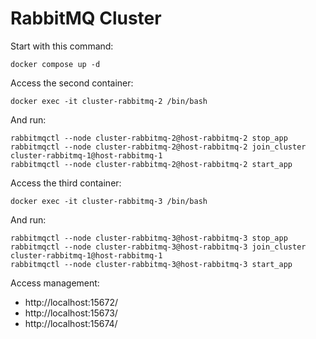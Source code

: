 # RabbitMQ Cluster

Start with this command:

```
docker compose up -d
```

Access the second container:

```
docker exec -it cluster-rabbitmq-2 /bin/bash
```

And run:

```
rabbitmqctl --node cluster-rabbitmq-2@host-rabbitmq-2 stop_app
rabbitmqctl --node cluster-rabbitmq-2@host-rabbitmq-2 join_cluster cluster-rabbitmq-1@host-rabbitmq-1
rabbitmqctl --node cluster-rabbitmq-2@host-rabbitmq-2 start_app
```

Access the third container:

```
docker exec -it cluster-rabbitmq-3 /bin/bash
```

And run:

```
rabbitmqctl --node cluster-rabbitmq-3@host-rabbitmq-3 stop_app
rabbitmqctl --node cluster-rabbitmq-3@host-rabbitmq-3 join_cluster cluster-rabbitmq-1@host-rabbitmq-1
rabbitmqctl --node cluster-rabbitmq-3@host-rabbitmq-3 start_app
```

Access management:

- http://localhost:15672/
- http://localhost:15673/
- http://localhost:15674/